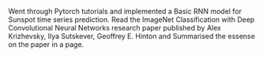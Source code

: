 Went through Pytorch tutorials and implemented a Basic RNN model for Sunspot time series prediction. Read the ImageNet Classification with Deep Convolutional Neural Networks research paper published by Alex Krizhevsky, Ilya Sutskever, Geoffrey E. Hinton and Summarised the essense on the paper in a page.
